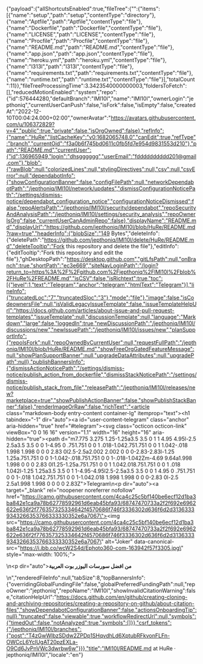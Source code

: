 {"payload":{"allShortcutsEnabled":true,"fileTree":{"":{"items":[{"name":"setup","path":"setup","contentType":"directory"},{"name":"Aptfile","path":"Aptfile","contentType":"file"},{"name":"Dockerfile","path":"Dockerfile","contentType":"file"},{"name":"LICENSE","path":"LICENSE","contentType":"file"},{"name":"Procfile","path":"Procfile","contentType":"file"},{"name":"README.md","path":"README.md","contentType":"file"},{"name":"app.json","path":"app.json","contentType":"file"},{"name":"heroku.yml","path":"heroku.yml","contentType":"file"},{"name":"l313l","path":"l313l","contentType":"file"},{"name":"requirements.txt","path":"requirements.txt","contentType":"file"},{"name":"runtime.txt","path":"runtime.txt","contentType":"file"}],"totalCount":11}},"fileTreeProcessingTime":3.3423540000000003,"foldersToFetch":[],"reducedMotionEnabled":"system","repo":{"id":576444280,"defaultBranch":"lMl10l","name":"lMl10l","ownerLogin":"jepthoniq","currentUserCanPush":false,"isFork":false,"isEmpty":false,"createdAt":"2022-12-10T00:04:24.000+02:00","ownerAvatar":"https://avatars.githubusercontent.com/u/106372829?v=4","public":true,"private":false,"isOrgOwned":false},"refInfo":{"name":"HuRe","listCacheKey":"v0:1682065748.0","canEdit":true,"refType":"branch","currentOid":"f3a0b6f745bd0611c0fb5fd7e954d9831553d210"},"path":"README.md","currentUser":{"id":136965949,"login":"dhsgggggg","userEmail":"fdddddddddd201@gmail.com"},"blob":{"rawBlob":null,"colorizedLines":null,"stylingDirectives":null,"csv":null,"csvError":null,"dependabotInfo":{"showConfigurationBanner":false,"configFilePath":null,"networkDependabotPath":"/jepthoniq/lMl10l/network/updates","dismissConfigurationNoticePath":"/settings/dismiss-notice/dependabot_configuration_notice","configurationNoticeDismissed":false,"repoAlertsPath":"/jepthoniq/lMl10l/security/dependabot","repoSecurityAndAnalysisPath":"/jepthoniq/lMl10l/settings/security_analysis","repoOwnerIsOrg":false,"currentUserCanAdminRepo":false},"displayName":"README.md","displayUrl":"https://github.com/jepthoniq/lMl10l/blob/HuRe/README.md?raw=true","headerInfo":{"blobSize":"149 Bytes","deleteInfo":{"deletePath":"https://github.com/jepthoniq/lMl10l/delete/HuRe/README.md","deleteTooltip":"Fork this repository and delete the file"},"editInfo":{"editTooltip":"Fork this repository and edit the file"},"ghDesktopPath":"https://desktop.github.com","gitLfsPath":null,"onBranch":true,"shortPath":"ec3e669","siteNavLoginPath":"/login?return_to=https%3A%2F%2Fgithub.com%2Fjepthoniq%2FlMl10l%2Fblob%2FHuRe%2FREADME.md","isCSV":false,"isRichtext":true,"toc":[{"level":1,"text":"Telegram","anchor":"telegram","htmlText":"Telegram"}],"lineInfo":{"truncatedLoc":"7","truncatedSloc":"3"},"mode":"file"},"image":false,"isCodeownersFile":null,"isValidLegacyIssueTemplate":false,"issueTemplateHelpUrl":"https://docs.github.com/articles/about-issue-and-pull-request-templates","issueTemplate":null,"discussionTemplate":null,"language":"Markdown","large":false,"loggedIn":true,"newDiscussionPath":"/jepthoniq/lMl10l/discussions/new","newIssuePath":"/jepthoniq/lMl10l/issues/new","planSupportInfo":{"repoIsFork":null,"repoOwnedByCurrentUser":null,"requestFullPath":"/jepthoniq/lMl10l/blob/HuRe/README.md","showFreeOrgGatedFeatureMessage":null,"showPlanSupportBanner":null,"upgradeDataAttributes":null,"upgradePath":null},"publishBannersInfo":{"dismissActionNoticePath":"/settings/dismiss-notice/publish_action_from_dockerfile","dismissStackNoticePath":"/settings/dismiss-notice/publish_stack_from_file","releasePath":"/jepthoniq/lMl10l/releases/new?marketplace=true","showPublishActionBanner":false,"showPublishStackBanner":false},"renderImageOrRaw":false,"richText":"<article class=\"markdown-body entry-content container-lg\" itemprop=\"text\"><h1 tabindex=\"-1\" dir=\"auto\"><a id=\"user-content-telegram\" class=\"anchor\" aria-hidden=\"true\" href=\"#telegram\"><svg class=\"octicon octicon-link\" viewBox=\"0 0 16 16\" version=\"1.1\" width=\"16\" height=\"16\" aria-hidden=\"true\"><path d=\"m7.775 3.275 1.25-1.25a3.5 3.5 0 1 1 4.95 4.95l-2.5 2.5a3.5 3.5 0 0 1-4.95 0 .751.751 0 0 1 .018-1.042.751.751 0 0 1 1.042-.018 1.998 1.998 0 0 0 2.83 0l2.5-2.5a2.002 2.002 0 0 0-2.83-2.83l-1.25 1.25a.751.751 0 0 1-1.042-.018.751.751 0 0 1-.018-1.042Zm-4.69 9.64a1.998 1.998 0 0 0 2.83 0l1.25-1.25a.751.751 0 0 1 1.042.018.751.751 0 0 1 .018 1.042l-1.25 1.25a3.5 3.5 0 1 1-4.95-4.95l2.5-2.5a3.5 3.5 0 0 1 4.95 0 .751.751 0 0 1-.018 1.042.751.751 0 0 1-1.042.018 1.998 1.998 0 0 0-2.83 0l-2.5 2.5a1.998 1.998 0 0 0 0 2.83Z\"></path></svg></a>Telegram</h1>\n<p dir=\"auto\"><a target=\"_blank\" rel=\"noopener noreferrer nofollow\" href=\"https://camo.githubusercontent.com/4ca4c25c5bf140be6ecf12d1ba3ba842e1ca9a78b62778592961d6eab45bfa93/68747470733a2f2f692e6962622e636f2f776357325334642f4570686f746f3336302d636f6d2d31363339343266353766333330352e6a7067\"><img src=\"https://camo.githubusercontent.com/4ca4c25c5bf140be6ecf12d1ba3ba842e1ca9a78b62778592961d6eab45bfa93/68747470733a2f2f692e6962622e636f2f776357325334642f4570686f746f3336302d636f6d2d31363339343266353766333330352e6a7067\" alt=\"Joker\" data-canonical-src=\"https://i.ibb.co/wcW2S4d/Ephoto360-com-163942f57f3305.jpg\" style=\"max-width: 100%;\"></a></p>\n<p dir=\"auto\"><strong>من افضل سورسات اليوزر بوت العربية</strong></p>\n</article>","renderedFileInfo":null,"tabSize":8,"topBannersInfo":{"overridingGlobalFundingFile":false,"globalPreferredFundingPath":null,"repoOwner":"jepthoniq","repoName":"lMl10l","showInvalidCitationWarning":false,"citationHelpUrl":"https://docs.github.com/en/github/creating-cloning-and-archiving-repositories/creating-a-repository-on-github/about-citation-files","showDependabotConfigurationBanner":false,"actionsOnboardingTip":null},"truncated":false,"viewable":true,"workflowRedirectUrl":null,"symbols":{"timedOut":false,"notAnalyzed":true,"symbols":[]}},"csrf_tokens":{"/jepthoniq/lMl10l/branches":{"post":"T4zGwWlbzSDdw2ZPDp1SHqvdhLd6XptubRFkvonFLFn-OWCcL6YclUgAT20pzEXLa-O9Cd6JvPnVWc3dwrbw6w"}}},"title":"lMl10l/README.md at HuRe · jepthoniq/lMl10l","locale":"en"}